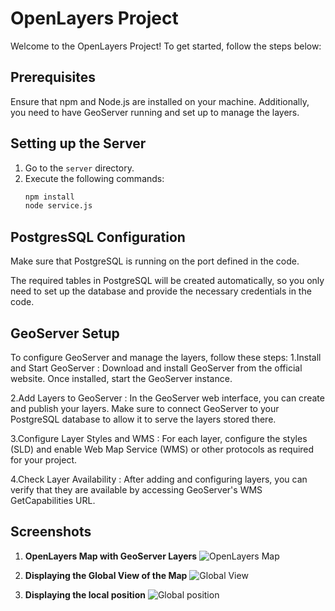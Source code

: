 # OpenLayers Project 

Welcome to the OpenLayers Project! To get started, follow the steps below:

## Prerequisites 
Ensure that npm and Node.js are installed on your machine. 
Additionally, you need to have GeoServer running and set up to manage the layers.

## Setting up the Server
1. Go to the `server` directory.
2. Execute the following commands:
   ```bash
   npm install
   node service.js
## PostgresSQL Configuration 
Make sure that PostgreSQL is running on the port defined in the code.

The required tables in PostgreSQL will be created automatically, so you only need to set up the database and provide the necessary credentials in the code.

## GeoServer Setup
To configure GeoServer and manage the layers, follow these steps:
1.Install and Start GeoServer :
Download and install GeoServer from the official website. Once installed, start the GeoServer instance.

2.Add Layers to GeoServer :
In the GeoServer web interface, you can create and publish your layers. Make sure to connect GeoServer to your PostgreSQL database to allow it to serve the layers stored there.

3.Configure Layer Styles and WMS :
For each layer, configure the styles (SLD) and enable Web Map Service (WMS) or other protocols as required for your project.

4.Check Layer Availability :
After adding and configuring layers, you can verify that they are available by accessing GeoServer's WMS GetCapabilities URL.


## Screenshots

1. **OpenLayers Map with GeoServer Layers**
   ![OpenLayers Map](screenShots/map.PNG)

2. **Displaying the Global View of the Map**
   ![Global View](screenShots/Global_view.PNG)

3. **Displaying the local position**
   ![Global position](screenShots/Position.PNG)
